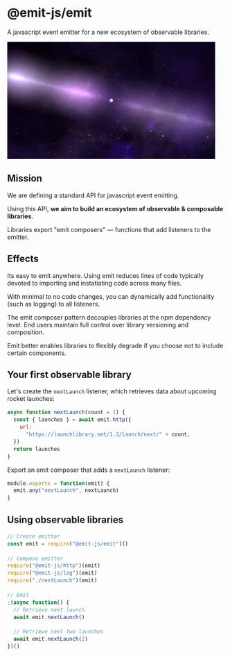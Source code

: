 # @emit-js/emit

A javascript event emitter for a new ecosystem of observable libraries.

![emit](emit.gif)

## Mission

We are defining a standard API for javascript event emitting.

Using this API, **we aim to build an ecosystem of observable & composable libraries**.

Libraries export "emit composers" — functions that add listeners to the emitter.

## Effects

Its easy to emit anywhere. Using emit reduces lines of code typically devoted to importing and instatiating code across many files.

With minimal to no code changes, you can dynamically add functionality (such as logging) to all listeners.

The emit composer pattern decouples libraries at the npm dependency level. End users maintain full control over library versioning and composition.

Emit better enables libraries to flexibly degrade if you choose not to include certain components.

## Your first observable library

Let's create the `nextLaunch` listener, which retrieves data about upcoming rocket launches:

```js
async function nextLaunch(count = 1) {
  const { launches } = await emit.http({
    url:
      "https://launchlibrary.net/1.3/launch/next/" + count,
  })
  return launches
}
```

Export an emit composer that adds a `nextLaunch` listener:

```js
module.exports = function(emit) {
  emit.any("nextLaunch", nextLaunch)
}
```

## Using observable libraries

```js
// Create emitter
const emit = require("@emit-js/emit")()

// Compose emitter
require("@emit-js/http")(emit)
require("@emit-js/log")(emit)
require("./nextLaunch")(emit)

// Emit
;(async function() {
  // Retrieve next launch
  await emit.nextLaunch()

  // Retrieve next two launches
  await emit.nextLaunch(2)
})()
```
